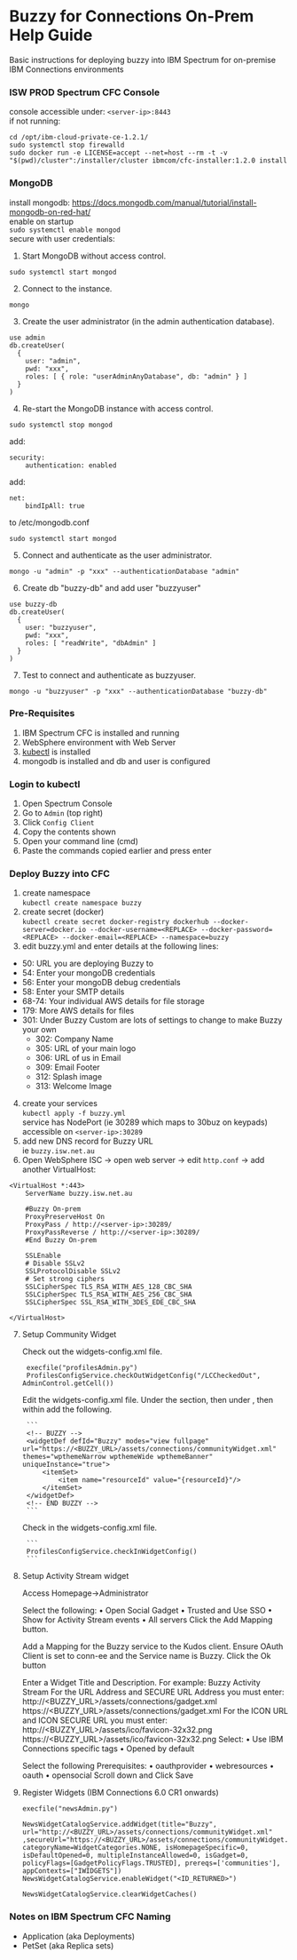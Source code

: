 # Buzzy for Connections On-Prem Help Guide
Basic instructions for deploying buzzy into IBM Spectrum for on-premise IBM Connections environments


### ISW PROD Spectrum CFC Console
console accessible under: `<server-ip>:8443`  
if not running:  
```
cd /opt/ibm-cloud-private-ce-1.2.1/
sudo systemctl stop firewalld
sudo docker run -e LICENSE=accept --net=host --rm -t -v "$(pwd)/cluster":/installer/cluster ibmcom/cfc-installer:1.2.0 install
```


### MongoDB
install mongodb: https://docs.mongodb.com/manual/tutorial/install-mongodb-on-red-hat/  
enable on startup  
`sudo systemctl enable mongod`  
secure with user credentials:  

1) Start MongoDB without access control.  
```
sudo systemctl start mongod
```
2) Connect to the instance.  
```
mongo
```
3) Create the user administrator (in the admin authentication database).  
```
use admin
db.createUser(
  {
    user: "admin",
    pwd: "xxx",
    roles: [ { role: "userAdminAnyDatabase", db: "admin" } ]
  }
)
```  
4) Re-start the MongoDB instance with access control.  
```
sudo systemctl stop mongod
```
add:  
```
security:
    authentication: enabled
```
add:
```
net:
    bindIpAll: true
```
to /etc/mongodb.conf  

```
sudo systemctl start mongod
```
5) Connect and authenticate as the user administrator.  
```
mongo -u "admin" -p "xxx" --authenticationDatabase "admin"
```
6) Create db "buzzy-db" and add user "buzzyuser"  
```
use buzzy-db
db.createUser(
  {
    user: "buzzyuser",
    pwd: "xxx",
    roles: [ "readWrite", "dbAdmin" ]
  }
)
```
7) Test to connect and authenticate as buzzyuser.  
```
mongo -u "buzzyuser" -p "xxx" --authenticationDatabase "buzzy-db"
```


### Pre-Requisites
1. IBM Spectrum CFC is installed and running
2. WebSphere environment with Web Server
3. [kubectl](https://kubernetes.io/docs/tasks/tools/install-kubectl/) is installed
4. mongodb is installed and db and user is configured


### Login to kubectl
1. Open Spectrum Console
2. Go to `Admin` (top right)
3. Click `Config Client`
4. Copy the contents shown
5. Open your command line (cmd)
6. Paste the commands copied earlier and press enter


### Deploy Buzzy into CFC
1. create namespace   
`kubectl create namespace buzzy`
2. create secret (docker)   
`kubectl create secret docker-registry dockerhub --docker-server=docker.io --docker-username=<REPLACE> --docker-password=<REPLACE> --docker-email=<REPLACE> --namespace=buzzy`   
3. edit buzzy.yml and enter details at the following lines:	 
* 50: URL you are deploying Buzzy to  
* 54: Enter your mongoDB credentials  
* 56: Enter your mongoDB debug credentials  
* 58: Enter your SMTP details  
* 68-74: Your individual AWS details for file storage  
* 179: More AWS details for files  
* 301: Under Buzzy Custom are lots of settings to change to make Buzzy your own  
  * 302: Company Name  
  * 305: URL of your main logo  
  * 306: URL of us in Email  
  * 309: Email Footer  
  * 312: Splash image  
  * 313: Welcome Image
		
4. create your services   
`kubectl apply -f buzzy.yml`   
service has NodePort (ie 30289 which maps to 30buz on keypads)   
accessible on `<server-ip>:30289`
5. add new DNS record for Buzzy URL   
ie `buzzy.isw.net.au`
6. Open WebSphere ISC -> open web server -> edit `http.conf` -> add another VirtualHost:   

```
<VirtualHost *:443>
	ServerName buzzy.isw.net.au

	#Buzzy On-prem
	ProxyPreserveHost On
	ProxyPass / http://<server-ip>:30289/
	ProxyPassReverse / http://<server-ip>:30289/
	#End Buzzy On-prem

	SSLEnable
    # Disable SSLv2
    SSLProtocolDisable SSLv2
    # Set strong ciphers
    SSLCipherSpec TLS_RSA_WITH_AES_128_CBC_SHA
    SSLCipherSpec TLS_RSA_WITH_AES_256_CBC_SHA
    SSLCipherSpec SSL_RSA_WITH_3DES_EDE_CBC_SHA

</VirtualHost>
```

7. Setup Community Widget

	Check out the widgets-config.xml file.
	
		execfile("profilesAdmin.py")
		ProfilesConfigService.checkOutWidgetConfig("/LCCheckedOut", AdminControl.getCell())

	Edit the widgets-config.xml file. Under the <resource type="community"> section, then under <widgets>, then within <definitions> add the following.
	
		```
		<!-- BUZZY -->
		<widgetDef defId="Buzzy" modes="view fullpage" url="https://<BUZZY_URL>/assets/connections/communityWidget.xml" themes="wpthemeNarrow wpthemeWide wpthemeBanner" uniqueInstance="true">
			<itemSet>
				<item name="resourceId" value="{resourceId}"/>
			</itemSet>
		</widgetDef>
		<!-- END BUZZY -->
		```
		
	Check in the widgets-config.xml file.	
		
		```
		ProfilesConfigService.checkInWidgetConfig()
		```
		
8. Setup Activity Stream widget

	Access Homepage->Administrator

	Select the following:
		• Open Social Gadget
		• Trusted and Use SSO
		• Show for Activity Stream events
		• All servers
	Click the Add Mapping button.

	Add a Mapping for the Buzzy service to the Kudos client. Ensure OAuth Client is set to conn-ee and the Service name is Buzzy.
	Click the Ok button

	Enter a Widget Title and Description.
		For example:
			Buzzy Activity Stream
		For the URL Address and SECURE URL Address you must enter:
			http://<BUZZY_URL>/assets/connections/gadget.xml
			https://<BUZZY_URL>/assets/connections/gadget.xml
		For the ICON URL and ICON SECURE URL you must enter:
			http://<BUZZY_URL>/assets/ico/favicon-32x32.png
			https://<BUZZY_URL>/assets/ico/favicon-32x32.png
	Select:
		• Use IBM Connections specific tags
		• Opened by default

	Select the following Prerequisites:
		• oauthprovider
		• webresources
		• oauth
		• opensocial
	Scroll down and Click Save		
		
9. Register Widgets (IBM Connections 6.0 CR1 onwards)

	```
	execfile("newsAdmin.py")
	
	NewsWidgetCatalogService.addWidget(title="Buzzy", url="http://<BUZZY_URL>/assets/connections/communityWidget.xml" ,secureUrl="https://<BUZZY_URL>/assets/connections/communityWidget.xml", categoryName=WidgetCategories.NONE, isHomepageSpecific=0, isDefaultOpened=0, multipleInstanceAllowed=0, isGadget=0, policyFlags=[GadgetPolicyFlags.TRUSTED], prereqs=['communities'], appContexts=["IWIDGETS"])
	NewsWidgetCatalogService.enableWidget("<ID_RETURNED>")
	
	NewsWidgetCatalogService.clearWidgetCaches()
	```

### Notes on IBM Spectrum CFC Naming
- Application (aka Deployments)
- PetSet (aka Replica sets)
